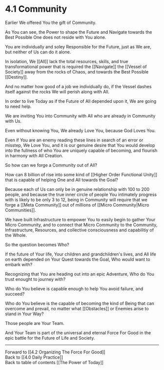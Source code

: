 # 4.1 Community
Earlier We offered You the gift of Community. 

As You can see, the Power to shape the Future and Navigate towards the Best Possible One does not reside with You alone. 

You are individually and soley Responsible for the Future, just as We are, but neither of Us can do it alone. 

In isolation, We [[All]] lack the total resources, skills, and true transformational power that is required the [[Navigate]] the [[Vessel of Society]] away from the rocks of Chaos, and towards the Best Possible [[Destiny]]. 

And no matter how good of a job we individually do, if the Vessel dashes itself against the rocks We will perish along with All. 

In order to live Today as if the Future of All depended upon it, We are going to need help. 

We are inviting You into Community with All who are already in Community with Us. 

Even without knowing You, We already Love You, because God Loves You. 

Even if You are an enemy reading these lines in search of an error or misstep, We Love You, and it is our genuine desire that You would develop into the fullness of who You are uniquely capable of becoming, and flourish in harmony with All Creation. 

So how can we forge a Community out of All? 

How can 8 billion of rise into some kind of [[Higher Order Functional Unity]] that is capable of helping One and All towards the Goal? 

Because each of Us can only be in genuine relationship with 100 to 200 people, and because the true inner circle of people You intimately progress with is likely to be only 3 to 12, being in Community will require that we forge a [[Meta Community]] out of millions of [[Micro Community|Micro Communities]].

We have built Infrastructure to empower You to easily begin to gather Your Micro Community, and to connect that Micro Community to the Community, Infrastructure, Resources, and collective consciousness and capabilitiy of the Whole. 

So the question becomes Who? 

If the future of Your life, Your children and grandchildren's lives, and All life on earth depended on Your Quest towards the Goal, Who would want to embark with? 

Recognizing that You are heading out into an epic Adventure, Who do You trust enought to journey with? 

Who do You believe is capable enough to help You avoid failure, and succeed? 

Who do You believe is the capable of becoming the kind of Being that can overcome and prevail, no matter what [[Obstacles]] or Enemies arise to stand in Your Way? 

Those people are Your Team. 

And Your Team is part of the universal and eternal Force For Good in the epic battle for the Future of Life and Society. 

___

Forward to [[4.2 Organizing The Force For Good]]  
Back to [[4.0 Daily Practice]]  
Back to table of contents [[The Power of Today]]  